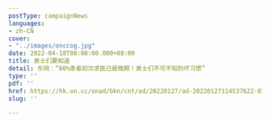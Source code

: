 ```yaml
---
postType: campaignNews
languages:
- zh-CN
cover:
- "../images/onccog.jpg"
date: 2022-04-18T00:00:00.000+08:00
title: 男士们要知道
detail: 东网：“80%患者初次求医已是晚期！男士们不可不知的坏习惯”
type: ''
pdf: ''
href: https://hk.on.cc/onad/bkn/cnt/ad/20220127/ad-20220127114537622-0127_21011_001.html
slug: ''

---
```

